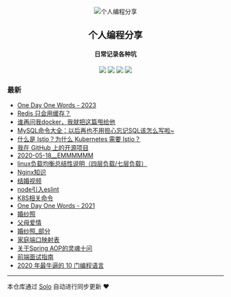 <p align="center"><img alt="个人编程分享" src="https://b3log.org/images/brand/solo-128.png"></p><h2 align="center">
个人编程分享
</h2>

<h4 align="center">日常记录各种坑</h4>
<p align="center"><a title="个人编程分享" target="_blank" href="https://github.com/liangzhaoliang95/solo-blog"><img src="https://img.shields.io/github/last-commit/liangzhaoliang95/solo-blog.svg?style=flat-square&color=FF9900"></a>
<a title="GitHub repo size in bytes" target="_blank" href="https://github.com/liangzhaoliang95/solo-blog"><img src="https://img.shields.io/github/repo-size/liangzhaoliang95/solo-blog.svg?style=flat-square"></a>
<a title="Solo Version" target="_blank" href="https://github.com/88250/solo/releases"><img src="https://img.shields.io/badge/solo-4.4.0-f1e05a.svg?style=flat-square&color=blueviolet"></a>
<a title="Hits" target="_blank" href="https://github.com/88250/hits"><img src="https://hits.b3log.org/liangzhaoliang95/solo-blog.svg"></a></p>

### 最新

* [One Day One Words - 2023](https://www.geekz.cn/articles/2023/04/10/1681128162515.html)
* [Redis 只会用缓存？](https://www.geekz.cn/articles/2023/01/12/1673500626095.html)
* [谁再问我docker，我就把这篇甩给他](https://www.geekz.cn/articles/2023/01/03/1672726614049.html)
* [MySQL命令大全：以后再也不用担心忘记SQL该怎么写啦~](https://www.geekz.cn/articles/2022/12/19/1671410962873.html)
* [什么是 Istio？为什么 Kubernetes 需要 Istio？](https://www.geekz.cn/articles/2022/06/13/1655092892483.html)
* [我在 GitHub 上的开源项目](https://www.geekz.cn/github)
* [2020-05-18__EMMMMMM](https://www.geekz.cn/articles/2022/06/10/1654857463774.html)
* [linux负载均衡总结性说明（四层负载/七层负载）](https://www.geekz.cn/articles/2021/12/07/1638857802269.html)
* [Nginx知识](https://www.geekz.cn/articles/2020/08/24/1598231403151.html)
* [结婚视频](https://www.geekz.cn/articles/2021/01/23/1639911743485.html)
* [node引入eslint](https://www.geekz.cn/articles/2021/06/28/1624866258147.html)
* [K8S相关命令](https://www.geekz.cn/articles/2021/06/28/1624866121392.html)
* [One Day One Words - 2021](https://www.geekz.cn/articles/2021/06/25/1624604005727.html)
* [婚纱照](https://www.geekz.cn/articles/2021/01/19/1611049908855.html)
* [父母爱情](https://www.geekz.cn/articles/2020/12/25/1608888836182.html)
* [婚纱照_部分](https://www.geekz.cn/articles/2020/12/25/1608880891587.html)
* [家庭端口映射表](https://www.geekz.cn/articles/2020/12/01/1606813159401.html)
* [关于Spring AOP的灵魂十问](https://www.geekz.cn/articles/2020/09/09/1599613727655.html)
* [前端面试指南](https://www.geekz.cn/articles/2020/08/28/1598607282631.html)
* [2020 年最牛逼的 10 门编程语言](https://www.geekz.cn/articles/2020/08/21/1597973283154.html)



---

本仓库通过 [Solo](https://github.com/88250/solo) 自动进行同步更新 ❤️ 